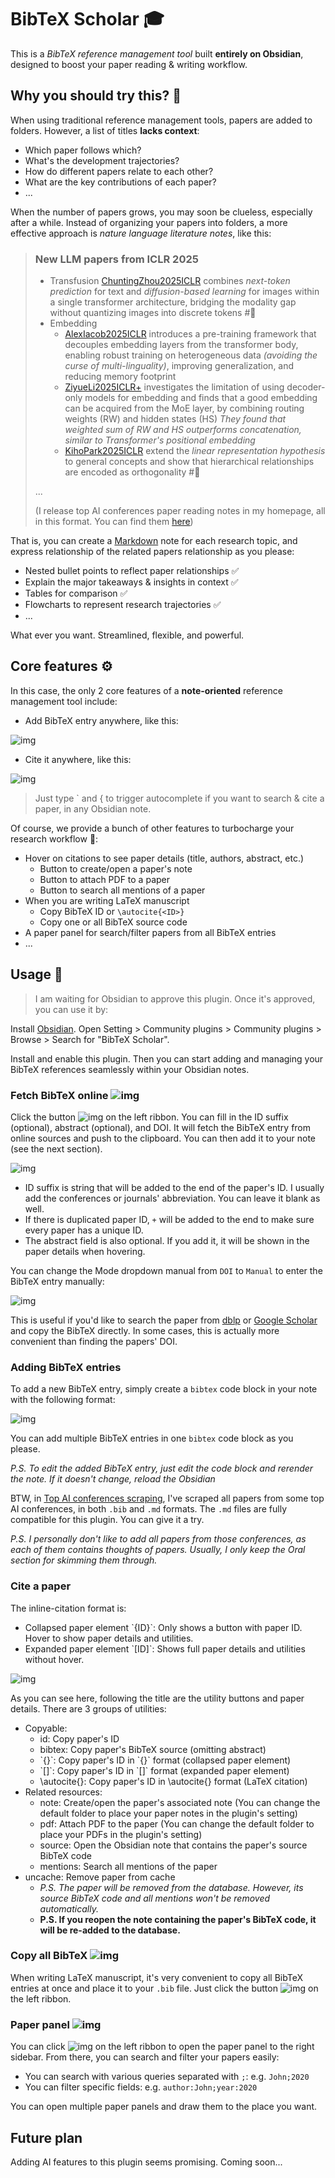 # BibTeX Scholar 🎓

This is a *BibTeX reference management tool* built **entirely on Obsidian**, designed to boost your paper reading & writing workflow. 

## Why you should try this? 🧐

When using traditional reference management tools, papers are added to folders. However, a list of titles **lacks context**:

- Which paper follows which?
- What's the development trajectories?
- How do different papers relate to each other?
- What are the key contributions of each paper?
- ...

When the number of papers grows, you may soon be clueless, especially after a while. Instead of organizing your papers into folders, a more effective approach is *nature language literature notes*, like this:

> ### New LLM papers from ICLR 2025
> 
> - Transfusion [ChuntingZhou2025ICLR](https://openreview.net/forum?id=SI2hI0frk6) combines _next-token prediction_ for text and _diffusion-based learning_ for images within a single transformer architecture, bridging the modality gap without quantizing images into discrete tokens #🧠 
> - Embedding
>	- [AlexIacob2025ICLR](https://openreview.net/forum?id=vf5aUZT0Fz) introduces a pre-training framework that decouples embedding layers from the transformer body, enabling robust training on heterogeneous data _(avoiding the curse of multi-linguality)_, improving generalization, and reducing memory footprint
>	- [ZiyueLi2025ICLR+](https://openreview.net/forum?id=eFGQ97z5Cd) investigates the limitation of using decoder-only models for embedding and finds that a good embedding can be acquired from the MoE layer, by combining routing weights (RW) and hidden states (HS)
>	  _They found that weighted sum of RW and HS outperforms concatenation, similar to Transformer's positional embedding_
>	- [KihoPark2025ICLR](https://openreview.net/forum?id=bVTM2QKYuA) extend the _linear representation hypothesis_ to general concepts and show that hierarchical relationships are encoded as orthogonality #🧠 
> 
> ...
>
> (I release top AI conferences paper reading notes in my homepage, all in this format. You can find them [here](https://liu-qilong.github.io/note))

That is, you can create a [Markdown](https://www.markdownguide.org) note for each research topic, and express relationship of the related papers relationship as you please:

- Nested bullet points to reflect paper relationships ✅
- Explain the major takeaways & insights in context ✅
- Tables for comparison ✅
- Flowcharts to represent research trajectories ✅
- ...

What ever you want. Streamlined, flexible, and powerful.

## Core features ⚙️

In this case, the only 2 core features of a **note-oriented** reference management tool include:

- Add BibTeX entry anywhere, like this:

![img](/gallery/bibtex-block.png)

- Cite it anywhere, like this:

![img](/gallery/bibtex-inline.png)

> Just type ` and { to trigger autocomplete if you want to search & cite a paper, in any Obsidian note.

Of course, we provide a bunch of other features to turbocharge your research workflow 🚀:

- Hover on citations to see paper details (title, authors, abstract, etc.)
  - Button to create/open a paper's note
  - Button to attach PDF to a paper
  - Button to search all mentions of a paper
- When you are writing LaTeX manuscript
  - Copy BibTeX ID or `\autocite{<ID>}`
  - Copy one or all BibTeX source code
- A paper panel for search/filter papers from all BibTeX entries
- ...

## Usage 🔧

> I am waiting for Obsidian to approve this plugin. Once it's approved, you can use it by:

Install [Obsidian](https://obsidian.md/). Open Setting > Community plugins > Community plugins > Browse > Search for "BibTeX Scholar".

Install and enable this plugin. Then you can start adding and managing your BibTeX references seamlessly within your Obsidian notes.

### Fetch BibTeX online ![img](/gallery/antenna.png)

Click the button ![img](/gallery/antenna.png) on the left ribbon. You can fill in the ID suffix (optional), abstract (optional), and DOI. It will fetch the BibTeX entry from online sources and push to the clipboard. You can then add it to your note (see the next section).

![img](/gallery/fetch-with-doi.png)

- ID suffix is string that will be added to the end of the paper's ID. I usually add the conferences or journals' abbreviation. You can leave it blank as well.
- If there is duplicated paper ID, `+` will be added to the end to make sure every paper has a unique ID.
- The abstract field is also optional. If you add it, it will be shown in the paper details when hovering.

You can change the Mode dropdown manual from `DOI` to `Manual` to enter the BibTeX entry manually:

![img](/gallery/fetch-manually.png)

This is useful if you'd like to search the paper from [dblp](https://dblp.uni-trier.de) or [Google Scholar](https://scholar.google.com) and copy the BibTeX directly. In some cases, this is actually more convenient than finding the papers' DOI.

### Adding BibTeX entries

To add a new BibTeX entry, simply create a `bibtex` code block in your note with the following format:

![img](/gallery/bibtex-block.png)

You can add multiple BibTeX entries in one `bibtex` code block as you please.

_P.S. To edit the added BibTeX entry, just edit the code block and rerender the note. If it doesn't change, reload the Obsidian_

BTW, in [Top AI conferences scraping](https://github.com/liu-qilong/top-ai-conf-scrape), I've scraped all papers from some top AI conferences, in both `.bib` and `.md` formats. The `.md` files are fully compatible for this plugin. You can give it a try.

_P.S. I personally don't like to add all papers from those conferences, as each of them contains thoughts of papers. Usually, I only keep the Oral section for skimming them through._

### Cite a paper

The inline-citation format is:

- Collapsed paper element \`{ID}\`: Only shows a button with paper ID. Hover to show paper details and utilities.
- Expanded paper element \`[ID]\`: Shows full paper details and utilities without hover.

![img](/gallery/bibtex-hover.png)

As you can see here, following the title are the utility buttons and paper details. There are 3 groups of utilities:

- Copyable:
  - id: Copy paper's ID
  - bibtex: Copy paper's BibTeX source (omitting abstract)
  - \`{}\`: Copy paper's ID in \`{}\` format (collapsed paper element)
  - \`[]\`: Copy paper's ID in \`[]\` format (expanded paper element)
  - \autocite{}: Copy paper's ID in \autocite{} format (LaTeX citation)
- Related resources:
  - note: Create/open the paper's associated note (You can change the default folder to place your paper notes in the plugin's setting)
  - pdf: Attach PDF to the paper (You can change the default folder to place your PDFs in the plugin's setting)
  - source: Open the Obsidian note that contains the paper's source BibTeX code
  - mentions: Search all mentions of the paper
- uncache: Remove paper from cache
  - _P.S. The paper will be removed from the database. However, its source BibTeX code and all mentions won't be removed automatically._
  - **P.S. If you reopen the note containing the paper's BibTeX code, it will be re-added to the database.**

### Copy all BibTeX ![img](/gallery/scroll-text.png)

When writing LaTeX manuscript, it's very convenient to copy all BibTeX entries at once and place it to your `.bib` file. Just click the button ![img](/gallery/scroll-text.png) on the left ribbon.

### Paper panel ![img](/gallery/scan-search.png)

You can click ![img](/gallery/scan-search.png) on the left ribbon to open the paper panel to the right sidebar. From there, you can search and filter your papers easily:

- You can search with various queries separated with `;`: e.g. `John;2020`
- You can filter specific fields: e.g. `author:John;year:2020`

You can open multiple paper panels and draw them to the place you want.

## Future plan

Adding AI features to this plugin seems promising. Coming soon...